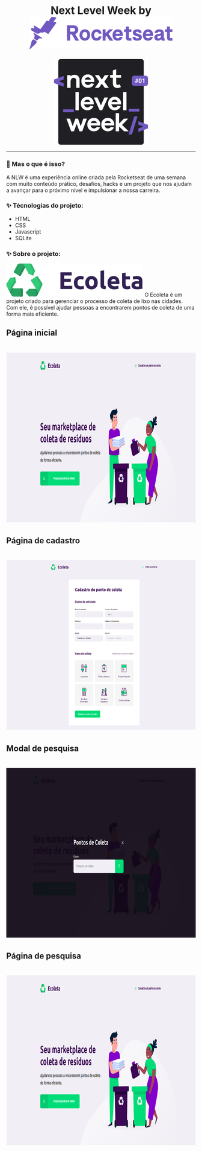 <h1 align="center">
  Next Level Week by <img src="img/rocketseat.svg">
</h1>
  
<p align="center">
  <img width="250" src="img/logo-nlw.svg">
</p>

_________

### 🤔 Mas o que é isso? 
A NLW é uma experiência online criada pela Rocketseat de uma semana com muito conteúdo prático, desafios, hacks e um projeto que nos ajudam a avançar para o próximo nível e impulsionar a nossa carreira.


### ✨ Técnologias do projeto:
<ul>
    <li>HTML</li>
    <li>CSS</li>
    <li>Javascript</li>
    <li>SQLite</li>
</ul>
  

### ✨ Sobre o projeto:
<img src="img/logo.svg">
O Ecoleta é um projeto criado para gerenciar o processo de coleta de lixo nas cidades. Com ele, é possível ajudar pessoas a encontrarem pontos de coleta de uma forma mais eficiente.

<h2>Página inicial</h2>
<h1 align="center">
   <img width="800" height="450" src="img/ecoleta-home.png">
</h1>

<h2>Página de cadastro</h2>
<h1 align="center">
  <img width="800" height="450" src="img/ecoleta-cadastro.png">
</h1>

<h2>Modal de pesquisa</h2>
<h1 align="center">
   <img width="800" height="450" src="img/ecoleta-modal-search.png">
</h1>

<h2>Página de pesquisa</h2>
<h1 align="center">
   <img width="800" height="450" src="img/ecoleta-home.png">
</h1>
